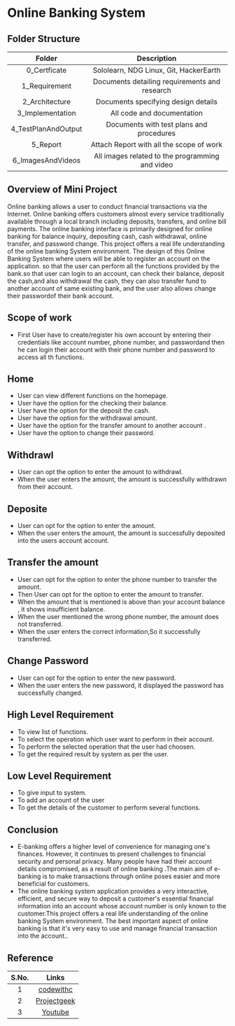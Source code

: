 # Online Banking System 
## Folder Structure
|Folder|Description|
|:-:|:--:|
|0_Certficate|Sololearn, NDG Linux, Git, HackerEarth|
|1_Requirement|Documents detailing requirements and research|
|2_Architecture|Documents specifying design details|
|3_Implementation|All code and documentation|
|4_TestPlanAndOutput|Documents with test plans and procedures|
|5_Report|Attach Report with all the scope of work|
|6_ImagesAndVideos|All images related to the programming and video|
##  Overview of Mini Project
 Online banking allows a user to conduct financial transactions via the Internet. Online banking offers customers almost every service traditionally available through a local branch including deposits, transfers, and online bill payments. The online banking interface is primarily designed for online banking for balance inquiry, depositing cash, cash withdrawal, online transfer, and password change.  This project offers a real life understanding of the online banking System environment.
The design of this Online Banking System where users will be able to register an account on the application. so that the user can perform all the functions  provided by the bank.so that  user can login to an account, can check their balance, deposit the cash,and also withdrawal the cash, they can also transfer fund  to another account of same existing bank,  and the user also allows change their passwordof their bank account.
## Scope of work
-   First User have to  create/register his own account  by entering their  credentials like account number, phone number, and passwordand then he  can login their account with their phone number and password to access all th functions.
## Home
-   User can view different functions  on the homepage.
-   User have the option for the checking their  balance.
-   User have the option for the deposit the cash.
-   User have the option for the withdrawal amount.
-   User have the option for the transfer amount to another account .
-   User have the option to change their password.
## Withdrawl
-   User can opt  the option to enter the amount to withdrawl.
-   When the user enters the amount, the amount is successfully withdrawn from their account.
## Deposite
-   User can opt for  the option to enter the amount.
-   When the user enters the amount, the amount is successfully deposited into the users account account.
## Transfer the amount
-   User can opt for the option to enter the phone number to transfer the amount.
-   Then User can opt for  the option to enter the amount to transfer.
-   When the amount that is mentioned is above than your  account balance , it shows insufficient balance.
-   When the user mentioned the wrong phone number, the amount does not transferred.
-   When the user enters the correct information,So it successfully transferred. 
## Change Password
-   User can opt for the option to enter the new password.
-   When the user enters the new password, it displayed the password has successfully changed.
## High Level Requirement
-   To view list of functions.
-   To select the operation which user want to perform in their account.
-   To perform the selected operation that the user had choosen.
-   To get the required result by system  as per the user.
## Low Level Requirement
-   To give input to system.
-   To add an account of the user 
-   To get the details of the customer to perform several functions.
## Conclusion
-   E-banking offers a higher level of convenience for managing one's finances. However, it continues to present challenges to financial security and personal privacy. Many people have had their account details compromised, as a result of online banking .The main aim of e-banking is to make transactions through online poses easier and more beneficial for customers.
-   The online banking system application provides a very interactive, efficient, and secure way to deposit a customer's essential financial information into an account whose account number is only known to the customer.This project offers a real life understanding of the online banking System environment.  The best important aspect of online banking is that it's very easy to use and manage financial transaction into the account..
## Reference
|S.No.|Links|
|:-:|:--:|
|1|[codewithc](https://www.codewithc.com/mini-project-in-c-bank-management-system/)|
|2|[Projectgeek](https://projectsgeek.com/2013/06/banking-project-in-c-language-source-code.html)|
|3|[Youtube](https://youtu.be/eGaImwD8fPQ)|
